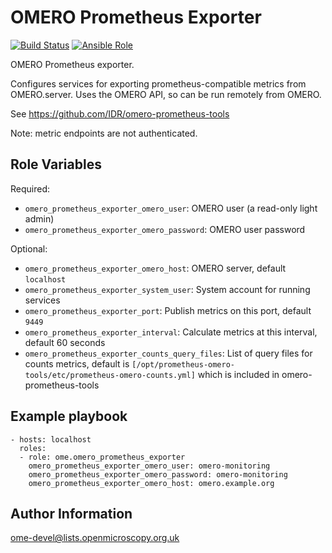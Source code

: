 OMERO Prometheus Exporter
=========================

[![Build Status](https://travis-ci.org/ome/ansible-role-omero-prometheus-exporter.svg)](https://travis-ci.org/ome/ansible-role-omero-prometheus-exporter)
[![Ansible Role](https://img.shields.io/ansible/role/37791.svg)](https://galaxy.ansible.com/ome/omero_prometheus_exporter/)

OMERO Prometheus exporter.

Configures services for exporting prometheus-compatible metrics from OMERO.server.
Uses the OMERO API, so can be run remotely from OMERO.

See https://github.com/IDR/omero-prometheus-tools

Note: metric endpoints are not authenticated.


Role Variables
--------------

Required:
- `omero_prometheus_exporter_omero_user`: OMERO user (a read-only light admin)
- `omero_prometheus_exporter_omero_password`: OMERO user password

Optional:
- `omero_prometheus_exporter_omero_host`: OMERO server, default `localhost`
- `omero_prometheus_exporter_system_user`: System account for running services
- `omero_prometheus_exporter_port`: Publish metrics on this port, default `9449`
- `omero_prometheus_exporter_interval`: Calculate metrics at this interval, default 60 seconds
- `omero_prometheus_exporter_counts_query_files`: List of query files for counts metrics, default is `[/opt/prometheus-omero-tools/etc/prometheus-omero-counts.yml]` which is included in omero-prometheus-tools


Example playbook
----------------

    - hosts: localhost
      roles:
      - role: ome.omero_prometheus_exporter
        omero_prometheus_exporter_omero_user: omero-monitoring
        omero_prometheus_exporter_omero_password: omero-monitoring
        omero_prometheus_exporter_omero_host: omero.example.org


Author Information
------------------

ome-devel@lists.openmicroscopy.org.uk

